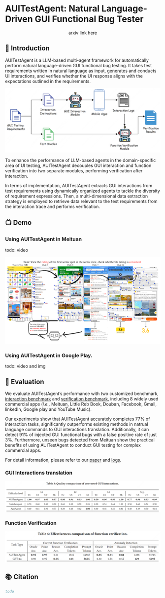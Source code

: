 # AUITestAgent: Natural Language-Driven GUI Functional Bug Tester

<!-- <div style="display: flex;">
    <img src="assets/fudan.png" style="margin-left: 50px;" style="max-width:1%; height:auto;">
    <img src="assets/meituan.png" style="margin-left: 50px;>
</div> -->

<div align="center">
<a>arxiv link here</a>
</div>

## 🌟 Introduction

AUITestAgent is a LLM-based multi-agent framework for automatically perform natural language-driven GUI functional bug testing. It takes test requirements written in natural language as input, generates and conducts UI interactions, and verifies whether the UI response aligns with the expectations outlined in the requirements.

![overview](assets/overview.png)

To enhance the performance of LLM-based agents in the domain-specific area of UI testing, AUITestAgent decouples GUI interaction and function verification into two separate modules, performing verification after interaction.

 In terms of implementation, AUITestAgent extracts GUI interactions from test requirements using dynamically organized agents to tackle the diversity of requirement expressions. Then, a multi-dimensional data extraction strategy is employed to retrieve data relevant to the test requirements from the interaction trace and performs verification.

## 📺 Demo

### Using AUITestAgent in Meituan 

todo: video

![demo1](assets/demo1.png)


### Using AUITestAgent in Google Play.

todo: video and img


## 📝 Evaluation

We evaluate AUITestAgent’s performance with two customized benchmark, [interaction benchmark](interaction.md) and [verification benchmark](verification.md), including 8 widely used commercial apps (*i.e.,* Meituan, Little Reb Book, Douban, Facebook, Gmail, linkedIn, Google play and YouTube Music). 

Our experiments show that AUITestAgent accurately completes 77% of interaction tasks,  significantly outperforms existing methods in natrual language commands to GUI interactions translation. Additionally, it can detect 91% of injected GUI functional bugs with a false positive rate of just 3%.
Furthermore, unseen bugs detected from Meituan show the practical benefits of using AUITestAgent to conduct GUI testing for complex commercial apps.

For detail information, please refer to our [paper]() and [logs](logs).

### GUI Interactions translation

![interaction result](assets/interaction.png)


### Function Verification

![verification result](assets/verification.png)

## 📚 Citation
```bib
todo
```

